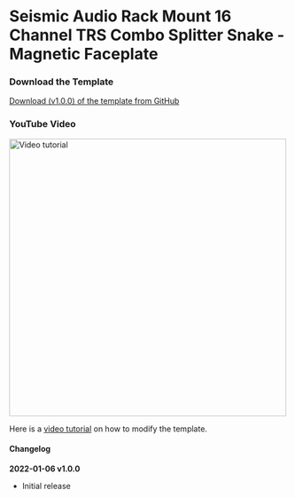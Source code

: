 # Seismic Audio Rack Mount 16 Channel TRS Combo Splitter Snake - Magnetic Faceplate

### Download the Template
[Download (v1.0.0) of the template from GitHub ](https://github.com/jeffcoughlin/Seismic-Audio-Rack-Mount-16-Channel-TRS-Combo-Splitter-Snake-Magnetic-Faceplate/archive/1.0.0.zip)

### YouTube Video
<a href="https://youtu.be/tzCXizd98bY"><img src="http://i3.ytimg.com/vi/tzCXizd98bY/maxresdefault.jpg" alt="Video tutorial" width="500"></a>

Here is a [video tutorial](https://youtu.be/tzCXizd98bY) on how to modify the template.

#### Changelog

**2022-01-06 v1.0.0**
* Initial release